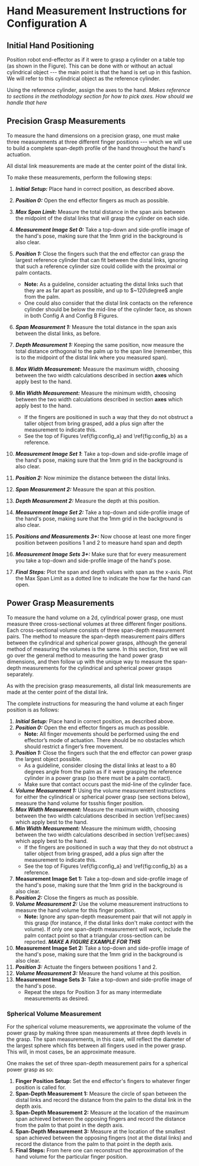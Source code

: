 # Hand Measurement Instructions for Configuration A

## Initial Hand Positioning

Position robot end-effector as if it were to grasp a cylinder on a table top (as shown in the Figure). This can be done with or without an actual cylindrical object --- the main point is that the hand is set up in this fashion. We will refer to this cylindrical object as the reference cylinder.

Using the reference cylinder, assign the axes to the hand. *Makes reference to sections in the methodology section for how to pick axes. How should we handle that here*

## Precision Grasp Measurements

To measure the hand dimensions on a precision grasp, one must make three measurements at three different finger positions --- which we will use to build a complete span-depth profile of the hand throughout the hand's actuation.

All distal link measurements are made at the center point of the distal link.

To make these measurements, perform the following steps:

1. ***Initial Setup:*** Place hand in correct position, as described above.
2. ***Position 0:*** Open the end effector fingers as much as possible.
3. ***Max Span Limit:*** Measure the total distance in the span axis between the midpoint of the distal links that will grasp the cylinder on each side.
4. ***Measurement Image Set 0:*** Take a top-down and side-profile image of the hand's pose, making sure that the 1mm grid in the background is also clear. 
5. ***Position 1:*** Close the fingers such that the end effector can grasp the largest reference cylinder that can fit between the distal links, ignoring that such a reference cylinder size could collide with the proximal or palm contacts. 
 	- **Note:** As a guideline, consider actuating the distal links such that they are as far apart as possible, and up to $~120\degree$ angle from the palm.
    - One could also consider that the distal link contacts on the reference cylinder should be below the mid-line of the cylinder face, as shown in both Config A and Config B Figures. 
6. ***Span Measurement 1:*** Measure the total distance in the span axis between the distal links, as before. 
7. ***Depth Measurement 1:*** Keeping the same position, now measure the total distance orthogonal to the palm up to the span line (remember, this is to the midpoint of the distal link where you measured span). 
8. ***Max Width Measurement:*** Measure the maximum width, choosing between the two width calculations described in section **axes** which apply best to the hand.
9. ***Min Width Measurement:*** Measure the minimum width, choosing between the two width calculations described in section **axes** which apply best to the hand.
	- If the fingers are positioned in such a way that they do not obstruct a taller object from bring grasped, add a plus sign after the measurement to indicate this.
    - See the top of Figures \ref{fig:config_a} and \ref{fig:config_b} as a reference.
9. ***Measurement Image Set 1***: Take a top-down and side-profile image of the hand's pose, making sure that the 1mm grid in the background is also clear.

10. ***Position 2:*** Now minimize the distance between the distal links.
11. ***Span Measurement 2:*** Measure the span at this position.
12. ***Depth Measurement 2:*** Measure the depth at this position.
13. ***Measurement Image Set 2:*** Take a top-down and side-profile image of the hand's pose, making sure that the 1mm grid in the background is also clear.
14. ***Positions and Measurements 3+:*** Now choose at least one more finger position between positions 1 and 2 to measure hand span and depth
15. ***Measurement Image Sets 3+:*** Make sure that for every measurement you take a top-down and side-profile image of the hand's pose.
16. ***Final Steps:*** Plot the span and depth values with span as the x-axis. Plot the Max Span Limit as a dotted line to indicate the how far the hand can open.

## Power Grasp Measurements

To measure the hand volume on a 2d, cylindrical power grasp, one must measure three cross-sectional volumes at three different finger positions. Each cross-sectional volume consists of three span-depth measurement pairs. The method to measure the span-depth measurement pairs differs between the cylindrical and spherical power grasps, although the general method of measuring the volumes is the same. In this section, first we will go over the general method to measuring the hand power grasp dimensions, and then follow up with the unique way to measure the span-depth measurements for the cylindrical and spherical power grasps separately.

As with the precision grasp measurements, all distal link measurements are made at the center point of the distal link.

The complete instructions for measuring the hand volume at each finger position is as follows:

1. ***Initial Setup:*** Place hand in correct position, as described above.
2. ***Position 0:*** Open the end effector fingers as much as  possible.
	- **Note:** All  finger  movements  should  be  performed using the end effector’s mode of actuation. There  should  be  no obstacles  which  should  restrict a finger’s free movement.
3. ***Position 1:*** Close the fingers such that the end effector can power grasp the largest object possible. 
    - As a guideline, consider closing the distal links at least to a 80 degrees angle from the palm as if it were grasping the reference cylinder in a power grasp (so there must be a palm contact).
    - Make sure that contact occurs past the mid-line of the cylinder face.
4. ***Volume Measurement 1:*** Using the volume measurement instructions for either the cylindrical or spherical power grasp (see sections below), measure the hand volume for tssshis finger position. 
5. ***Max Width Measurement:*** Measure the maximum width, choosing between the two width calculations described in section \ref{sec:axes} which apply best to the hand.
6. ***Min Width Measurement:*** Measure the minimum width, choosing between the two width calculations described in section \ref{sec:axes} which apply best to the hand.
	- If the fingers are positioned in such a way that they do not obstruct a taller object from bring grasped, add a plus sign after the measurement to indicate this.
    - See the top of Figures \ref{fig:config_a} and \ref{fig:config_b} as a reference.
7. **Measurement Image Set 1:** Take a top-down and side-profile image of the hand's pose, making sure that the 1mm grid in the background is also clear.
8. ***Position 2:*** Close the fingers as much as possible.
9. ***Volume Measurement 2:*** Use the volume measurement instructions to measure the hand volume for this finger position. 
	- **Note:** Ignore any span-depth measurement pair that will not apply in this grasp (for instance, if the distal links don't make *contact* with the volume). If only one span-depth measurement will work, include the palm contact point so that a triangular cross-section can be reported. ***MAKE A FIGURE EXAMPLE FOR THIS***
10. **Measurement Image Set 2:** Take a top-down and side-profile image of the hand's pose, making sure that the 1mm grid in the background is also clear.
11. ***Position 3:*** Actuate the fingers between positions 1 and 2.
12. ***Volume Measurement 3:*** Measure the hand volume at this position.
13. **Measurement Image Sets 3:** Take a top-down and side-profile image of the hand's pose.
    - Repeat the steps for Position 3 for as many intermediate measurements as desired.

### Spherical Volume Measurement

For the spherical volume measurements, we approximate the volume of the power grasp by making three span measurements at three depth levels in the grasp. The span measurements, in this case, will reflect the diameter of the largest sphere which fits between all fingers used in the power grasp. This will, in most cases, be an approximate measure.

One makes the set of three span-depth measurement pairs for a spherical power grasp as so: 

1. **Finger Position Setup:** Set the end effector's fingers to whatever finger position is called for.
2. **Span-Depth Measurement 1:** Measure the circle of span between the distal links and record the distance from the palm to the distal link in the depth axis.
3. **Span-Depth Measurement 2:** Measure at the location of the maximum span achieved between the opposing fingers and record the distance from the palm to that point in the depth axis.
4. **Span-Depth Measurement 3:** Measure at the location of the smallest span achieved between the opposing fingers (not at the distal links) and record the distance from the palm to that point in the depth axis.
5. **Final Steps:** From here one can reconstruct the approximation of the hand volume for the particular finger position.


